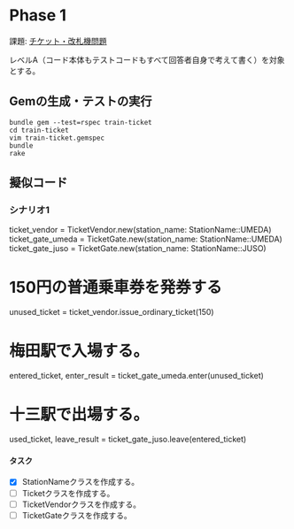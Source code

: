 
# Phase 1

課題: [チケット・改札機問題](https://gist.github.com/JunichiIto/39caae4f1c90499e2239785c3faf1b75)

レベルA（コード本体もテストコードもすべて回答者自身で考えて書く）を対象とする。

## Gemの生成・テストの実行

```
bundle gem --test=rspec train-ticket
cd train-ticket
vim train-ticket.gemspec
bundle
rake
```

## 擬似コード

### シナリオ1

ticket_vendor     = TicketVendor.new(station_name: StationName::UMEDA)
ticket_gate_umeda = TicketGate.new(station_name: StationName::UMEDA)
ticket_gate_juso  = TicketGate.new(station_name: StationName::JUSO)

# 150円の普通乗車券を発券する
unused_ticket = ticket_vendor.issue_ordinary_ticket(150)
# 梅田駅で入場する。
entered_ticket, enter_result = ticket_gate_umeda.enter(unused_ticket)
# 十三駅で出場する。
used_ticket, leave_result = ticket_gate_juso.leave(entered_ticket)

#### タスク

* [x] StationNameクラスを作成する。
* [ ] Ticketクラスを作成する。
* [ ] TicketVendorクラスを作成する。
* [ ] TicketGateクラスを作成する。
